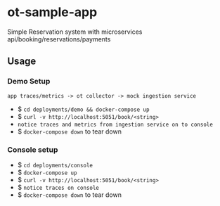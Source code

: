 # ot-sample-app

Simple Reservation system with microservices api/booking/reservations/payments


## Usage

### Demo Setup

`app traces/metrics -> ot collector -> mock ingestion service`

- $ `cd deployments/demo && docker-compose up`
- $  `curl -v http://localhost:5051/book/<string>`
- `notice traces and metrics from ingestion service on to console`
- $ `docker-compose down` to tear down

### Console setup

- $ `cd deployments/console`
- $ `docker-compose up`
- $ `curl -v http://localhost:5051/book/<string>`
- $ `notice traces on console`
- $ `docker-compose down` to tear down
